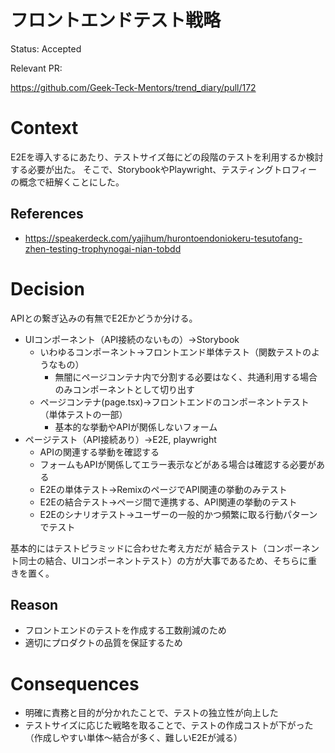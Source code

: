 # フロントエンドテスト戦略

<!-- Title という文字を消してこの ADR のタイトルを書いてください -->

Status: Accepted

<!-- プルリクベースで開発するので、プルリクを作る段で Accepted の状態でOK -->
<!-- 別のADRによって置き換えられた場合 Replaced by #{ADR No.} に変更 -->
<!-- 明らかに不要になった場合 Deprecated に変更 -->

Relevant PR:

https://github.com/Geek-Teck-Mentors/trend_diary/pull/172

<!-- reference できるプルリクがあればそのリンクを貼ってください -->

# Context

E2Eを導入するにあたり、テストサイズ毎にどの段階のテストを利用するか検討する必要が出た。
そこで、StorybookやPlaywright、テスティングトロフィーの概念で紐解くことにした。

<!-- アーキテクチャ上の判断をするに至った背景や経緯を書いてください -->

## References

- https://speakerdeck.com/yajihum/hurontoendoniokeru-tesutofang-zhen-testing-trophynogai-nian-tobdd

<!-- 判断に使った資料などがあればここにリンクなどを貼ってください -->
<!-- Context の文中に記載しても問題ないです -->

# Decision

<!-- 下した判断を簡潔に書いてください -->

APIとの繋ぎ込みの有無でE2Eかどうか分ける。

- UIコンポーネント（API接続のないもの）→Storybook
  - いわゆるコンポーネント→フロントエンド単体テスト（関数テストのようなもの）
    - 無闇にページコンテナ内で分割する必要はなく、共通利用する場合のみコンポーネントとして切り出す
  - ページコンテナ(page.tsx)→フロントエンドのコンポーネントテスト（単体テストの一部）
    - 基本的な挙動やAPIが関係しないフォーム
- ページテスト（API接続あり）→E2E, playwright
  - APIの関連する挙動を確認する
  - フォームもAPIが関係してエラー表示などがある場合は確認する必要がある
  - E2Eの単体テスト→RemixのページでAPI関連の挙動のみテスト
  - E2Eの結合テスト→ページ間で連携する、API関連の挙動のテスト
  - E2Eのシナリオテスト→ユーザーの一般的かつ頻繁に取る行動パターンでテスト

基本的にはテストピラミッドに合わせた考え方だが
結合テスト（コンポーネント同士の結合、UIコンポーネントテスト）の方が大事であるため、そちらに重きを置く。

## Reason

- フロントエンドのテストを作成する工数削減のため
- 適切にプロダクトの品質を保証するため

<!-- 下した判断の理由を書いてください -->
<!-- Decision の他に検討した選択肢があれば書いてください -->

# Consequences

- 明確に責務と目的が分かれたことで、テストの独立性が向上した
- テストサイズに応じた戦略を取ることで、テストの作成コストが下がった（作成しやすい単体〜結合が多く、難しいE2Eが減る）
<!-- Decisionを適用した結果、その決定がなされる前と後で何が変わったか（良くなったか/悪くなったか）を書いてください。 -->
